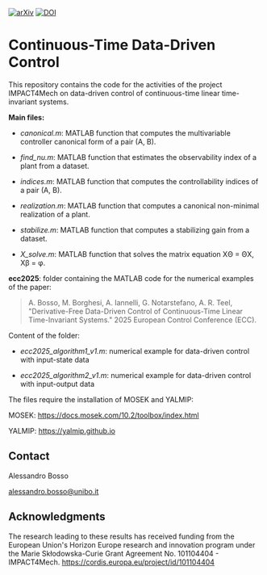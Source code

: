 [![arXiv][arxiv-shield]][arxiv-url]
[![DOI](https://zenodo.org/badge/DOI/10.5281/zenodo.15186632.svg)](https://doi.org/10.5281/zenodo.15186632)

# Continuous-Time Data-Driven Control

This repository contains the code for the activities of the project IMPACT4Mech on data-driven control of continuous-time linear time-invariant systems.

**Main files:**

- _canonical.m_: MATLAB function that computes the multivariable controller canonical form of a pair (A, B).

- _find_nu.m_: MATLAB function that estimates the observability index of a plant from a dataset.

- _indices.m_: MATLAB function that computes the controllability indices of a pair (A, B).

- _realization.m_: MATLAB function that computes a canonical non-minimal realization of a plant.

- _stabilize.m_: MATLAB function that computes a stabilizing gain from a dataset.

- _X_solve.m_: MATLAB function that solves the matrix equation XΘ = ΘX, Xβ = φ.

**ecc2025**: folder containing the MATLAB code for the numerical examples of the paper:
> A. Bosso, M. Borghesi, A. Iannelli, G. Notarstefano, A. R. Teel, "Derivative-Free Data-Driven Control of Continuous-Time Linear Time-Invariant Systems." 2025 European Control Conference (ECC).

Content of the folder:

- _ecc2025_algorithm1_v1.m_: numerical example for data-driven control with input-state data

- _ecc2025_algorithm2_v1.m_: numerical example for data-driven control with input-output data



The files require the installation of MOSEK and YALMIP:

MOSEK:  https://docs.mosek.com/10.2/toolbox/index.html

YALMIP: https://yalmip.github.io

## Contact

Alessandro Bosso

alessandro.bosso@unibo.it


[arxiv-shield]: https://img.shields.io/badge/arxiv-2410.24167-t?style=flat&logo=arxiv&logoColor=white&color=red
[arxiv-url]: https://arxiv.org/abs/2410.24167

## Acknowledgments

The research leading to these results has received funding from the European Union's Horizon Europe research and innovation program under the Marie Skłodowska-Curie Grant Agreement No. 101104404 - IMPACT4Mech. https://cordis.europa.eu/project/id/101104404
